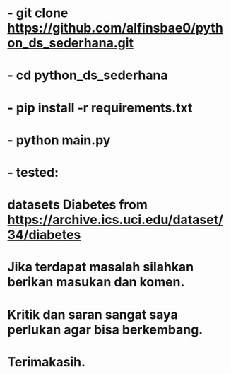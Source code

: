 # - git clone https://github.com/alfinsbae0/python_ds_sederhana.git
# - cd python_ds_sederhana
# - pip install -r requirements.txt
# - python main.py

#

# - tested:
#   datasets Diabetes from https://archive.ics.uci.edu/dataset/34/diabetes

#

# Jika terdapat masalah silahkan berikan masukan dan komen.
# Kritik dan saran sangat saya perlukan agar bisa berkembang.
# Terimakasih.
